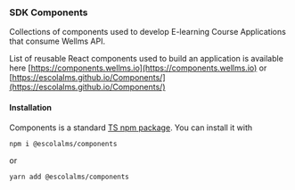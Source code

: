 ### SDK Components

Collections of components used to develop E-learning Course Applications that consume Wellms API.

List of reusable React components used to build an application is available here [https://components.wellms.io](https://components.wellms.io)
or [https://escolalms.github.io/Components/](https://escolalms.github.io/Components/)

#### Installation

Components is a standard [TS npm package](https://www.npmjs.com/package/@escolalms/components). You can install it with

```bash
npm i @escolalms/components
```

or

```bash
yarn add @escolalms/components
```
